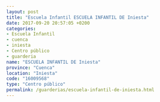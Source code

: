 ```yaml
---
layout: post
title: "Escuela Infantil ESCUELA INFANTIL DE Iniesta"
date: 2017-09-20 20:57:05 +0200
categories:
- Escuela Infantil
- cuenca
- iniesta
- Centro público
- guarderia
name: "ESCUELA INFANTIL DE Iniesta"
province: "Cuenca"
location: "Iniesta"
code: "16009568"
type: "Centro público"
permalink: /guarderias/escuela-infantil-de-iniesta.html
---
```

